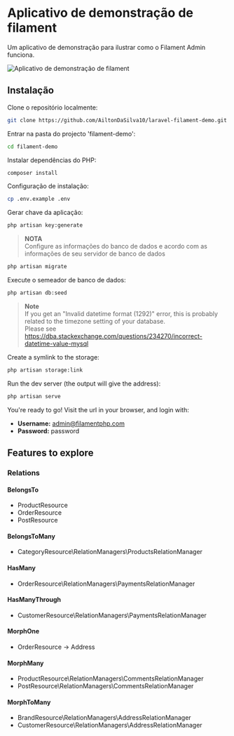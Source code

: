 # Aplicativo de demonstração de filament

Um aplicativo de demonstração para ilustrar como o Filament Admin funciona.

![Aplicativo de demonstração de filament](https://github.com/filamentphp/demo/assets/171715/899161a9-3c85-4dc9-9599-13928d3a4412)

## Instalação

Clone o repositório localmente:

```sh
git clone https://github.com/AiltonDaSilva10/laravel-filament-demo.git filament-demo
```

Entrar na pasta do projecto 'filament-demo':

```sh
cd filament-demo
```

Instalar dependências do PHP:

```sh
composer install
```

Configuração de instalação:

```sh
cp .env.example .env
```

Gerar chave da aplicação:

```sh
php artisan key:generate
```

> **NOTA**  
> Configure as informações do banco de dados e acordo com as informações de seu servidor de banco de dados

```sh
php artisan migrate
```

Execute o semeador de banco de dados:

```sh
php artisan db:seed
```

> **Note**  
> If you get an "Invalid datetime format (1292)" error, this is probably related to the timezone setting of your database.  
> Please see https://dba.stackexchange.com/questions/234270/incorrect-datetime-value-mysql


Create a symlink to the storage:

```sh
php artisan storage:link
```

Run the dev server (the output will give the address):

```sh
php artisan serve
```

You're ready to go! Visit the url in your browser, and login with:

-   **Username:** admin@filamentphp.com
-   **Password:** password

## Features to explore

### Relations

#### BelongsTo
- ProductResource
- OrderResource
- PostResource

#### BelongsToMany
- CategoryResource\RelationManagers\ProductsRelationManager

#### HasMany
- OrderResource\RelationManagers\PaymentsRelationManager

#### HasManyThrough
- CustomerResource\RelationManagers\PaymentsRelationManager

#### MorphOne
- OrderResource -> Address

#### MorphMany
- ProductResource\RelationManagers\CommentsRelationManager
- PostResource\RelationManagers\CommentsRelationManager

#### MorphToMany
- BrandResource\RelationManagers\AddressRelationManager
- CustomerResource\RelationManagers\AddressRelationManager

